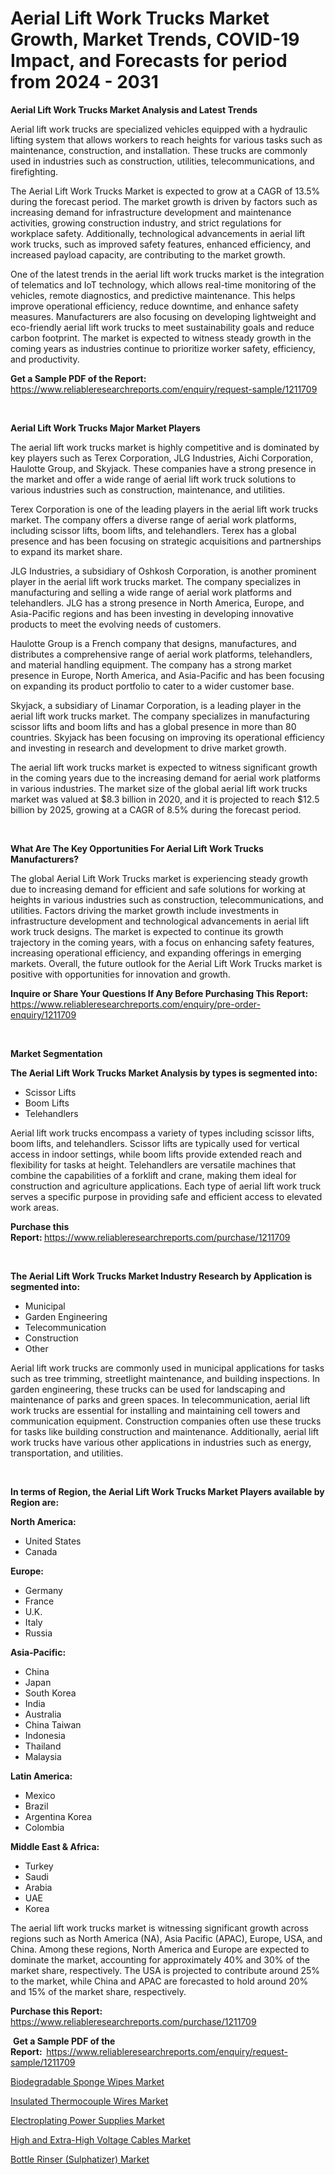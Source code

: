 <p><h1>Aerial Lift Work Trucks Market Growth, Market Trends, COVID-19 Impact, and Forecasts for period from 2024 - 2031</h1></p><p><strong>Aerial Lift Work Trucks Market Analysis and Latest Trends</strong></p>
<p><p>Aerial lift work trucks are specialized vehicles equipped with a hydraulic lifting system that allows workers to reach heights for various tasks such as maintenance, construction, and installation. These trucks are commonly used in industries such as construction, utilities, telecommunications, and firefighting.</p><p>The Aerial Lift Work Trucks Market is expected to grow at a CAGR of 13.5% during the forecast period. The market growth is driven by factors such as increasing demand for infrastructure development and maintenance activities, growing construction industry, and strict regulations for workplace safety. Additionally, technological advancements in aerial lift work trucks, such as improved safety features, enhanced efficiency, and increased payload capacity, are contributing to the market growth.</p><p>One of the latest trends in the aerial lift work trucks market is the integration of telematics and IoT technology, which allows real-time monitoring of the vehicles, remote diagnostics, and predictive maintenance. This helps improve operational efficiency, reduce downtime, and enhance safety measures. Manufacturers are also focusing on developing lightweight and eco-friendly aerial lift work trucks to meet sustainability goals and reduce carbon footprint. The market is expected to witness steady growth in the coming years as industries continue to prioritize worker safety, efficiency, and productivity.</p></p>
<p><strong>Get a Sample PDF of the Report:&nbsp;</strong> <a href="https://www.reliableresearchreports.com/enquiry/request-sample/1211709">https://www.reliableresearchreports.com/enquiry/request-sample/1211709</a></p>
<p>&nbsp;</p>
<p><strong>Aerial Lift Work Trucks Major Market Players</strong></p>
<p><p>The aerial lift work trucks market is highly competitive and is dominated by key players such as Terex Corporation, JLG Industries, Aichi Corporation, Haulotte Group, and Skyjack. These companies have a strong presence in the market and offer a wide range of aerial lift work truck solutions to various industries such as construction, maintenance, and utilities.</p><p>Terex Corporation is one of the leading players in the aerial lift work trucks market. The company offers a diverse range of aerial work platforms, including scissor lifts, boom lifts, and telehandlers. Terex has a global presence and has been focusing on strategic acquisitions and partnerships to expand its market share.</p><p>JLG Industries, a subsidiary of Oshkosh Corporation, is another prominent player in the aerial lift work trucks market. The company specializes in manufacturing and selling a wide range of aerial work platforms and telehandlers. JLG has a strong presence in North America, Europe, and Asia-Pacific regions and has been investing in developing innovative products to meet the evolving needs of customers.</p><p>Haulotte Group is a French company that designs, manufactures, and distributes a comprehensive range of aerial work platforms, telehandlers, and material handling equipment. The company has a strong market presence in Europe, North America, and Asia-Pacific and has been focusing on expanding its product portfolio to cater to a wider customer base.</p><p>Skyjack, a subsidiary of Linamar Corporation, is a leading player in the aerial lift work trucks market. The company specializes in manufacturing scissor lifts and boom lifts and has a global presence in more than 80 countries. Skyjack has been focusing on improving its operational efficiency and investing in research and development to drive market growth.</p><p>The aerial lift work trucks market is expected to witness significant growth in the coming years due to the increasing demand for aerial work platforms in various industries. The market size of the global aerial lift work trucks market was valued at $8.3 billion in 2020, and it is projected to reach $12.5 billion by 2025, growing at a CAGR of 8.5% during the forecast period.</p></p>
<p>&nbsp;</p>
<p><strong>What Are The Key Opportunities For Aerial Lift Work Trucks Manufacturers?</strong></p>
<p><p>The global Aerial Lift Work Trucks market is experiencing steady growth due to increasing demand for efficient and safe solutions for working at heights in various industries such as construction, telecommunications, and utilities. Factors driving the market growth include investments in infrastructure development and technological advancements in aerial lift work truck designs. The market is expected to continue its growth trajectory in the coming years, with a focus on enhancing safety features, increasing operational efficiency, and expanding offerings in emerging markets. Overall, the future outlook for the Aerial Lift Work Trucks market is positive with opportunities for innovation and growth.</p></p>
<p><strong>Inquire or Share Your Questions If Any Before Purchasing This Report:</strong> <a href="https://www.reliableresearchreports.com/enquiry/pre-order-enquiry/1211709">https://www.reliableresearchreports.com/enquiry/pre-order-enquiry/1211709</a></p>
<p>&nbsp;</p>
<p><strong>Market Segmentation</strong></p>
<p><strong>The Aerial Lift Work Trucks Market Analysis by types is segmented into:</strong></p>
<p><ul><li>Scissor Lifts</li><li>Boom Lifts</li><li>Telehandlers</li></ul></p>
<p><p>Aerial lift work trucks encompass a variety of types including scissor lifts, boom lifts, and telehandlers. Scissor lifts are typically used for vertical access in indoor settings, while boom lifts provide extended reach and flexibility for tasks at height. Telehandlers are versatile machines that combine the capabilities of a forklift and crane, making them ideal for construction and agriculture applications. Each type of aerial lift work truck serves a specific purpose in providing safe and efficient access to elevated work areas.</p></p>
<p><strong>Purchase this Report:&nbsp;</strong><a href="https://www.reliableresearchreports.com/purchase/1211709">https://www.reliableresearchreports.com/purchase/1211709</a></p>
<p>&nbsp;</p>
<p><strong>The Aerial Lift Work Trucks Market Industry Research by Application is segmented into:</strong></p>
<p><ul><li>Municipal</li><li>Garden Engineering</li><li>Telecommunication</li><li>Construction</li><li>Other</li></ul></p>
<p><p>Aerial lift work trucks are commonly used in municipal applications for tasks such as tree trimming, streetlight maintenance, and building inspections. In garden engineering, these trucks can be used for landscaping and maintenance of parks and green spaces. In telecommunication, aerial lift work trucks are essential for installing and maintaining cell towers and communication equipment. Construction companies often use these trucks for tasks like building construction and maintenance. Additionally, aerial lift work trucks have various other applications in industries such as energy, transportation, and utilities.</p></p>
<p>&nbsp;</p>
<p><strong>In terms of Region, the Aerial Lift Work Trucks Market Players available by Region are:</strong></p>
<p>
    <p> <strong> North America: </strong>
        <ul>
            <li>United States</li>
            <li>Canada</li>
        </ul>
        </p> 
    <p> <strong> Europe: </strong>
        <ul>
            <li>Germany</li>
            <li>France</li>
            <li>U.K.</li>
            <li>Italy</li>
            <li>Russia</li>
        </ul>
        </p> 
    <p> <strong> Asia-Pacific: </strong>
        <ul>
            <li>China</li>
            <li>Japan</li>
            <li>South Korea</li>
            <li>India</li>
            <li>Australia</li>
            <li>China Taiwan</li>
            <li>Indonesia</li>
            <li>Thailand</li>
            <li>Malaysia</li>
        </ul>
        </p> 
    <p> <strong> Latin America: </strong>
        <ul>
            <li>Mexico</li>
            <li>Brazil</li>
            <li>Argentina Korea</li>
            <li>Colombia</li>
        </ul>
        </p> 
    <p> <strong> Middle East & Africa: </strong>
        <ul>
            <li>Turkey</li>
            <li>Saudi</li>
            <li>Arabia</li>
            <li>UAE</li>
            <li>Korea</li>
        </ul>
    </p>
    </p>
<p><p>The aerial lift work trucks market is witnessing significant growth across regions such as North America (NA), Asia Pacific (APAC), Europe, USA, and China. Among these regions, North America and Europe are expected to dominate the market, accounting for approximately 40% and 30% of the market share, respectively. The USA is projected to contribute around 25% to the market, while China and APAC are forecasted to hold around 20% and 15% of the market share, respectively.</p></p>
<p><strong>Purchase this Report: </strong><a href="https://www.reliableresearchreports.com/purchase/1211709">https://www.reliableresearchreports.com/purchase/1211709</a></p>
<p>&nbsp;<strong>Get a Sample PDF of the Report:&nbsp;&nbsp;</strong><a href="https://www.reliableresearchreports.com/enquiry/request-sample/1211709">https://www.reliableresearchreports.com/enquiry/request-sample/1211709</a></p>
<p><strong></strong></p>
<p><p><a href="https://github.com/vimar16th/Market-Research-Report-List-3/blob/main/biodegradable-sponge-wipes-market.md">Biodegradable Sponge Wipes Market</a></p><p><a href="https://github.com/markusgodoy/Market-Research-Report-List-2/blob/main/insulated-thermocouple-wires-market.md">Insulated Thermocouple Wires Market</a></p><p><a href="https://github.com/lataunyatinikmelvin59ilbd0dv/Market-Research-Report-List-1/blob/main/electroplating-power-supplies-market.md">Electroplating Power Supplies Market</a></p><p><a href="https://github.com/JameTravis/Market-Research-Report-List-3/blob/main/high-and-extra-high-voltage-cables-market.md">High and Extra-High Voltage Cables Market</a></p><p><a href="https://github.com/luckyshygirl/Market-Research-Report-List-3/blob/main/bottle-rinser-sulphatizer-market.md">Bottle Rinser (Sulphatizer) Market</a></p></p>
